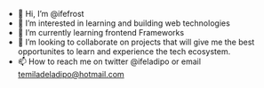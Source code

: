 - 👋 Hi, I’m @ifefrost
- 👀 I’m interested in learning and building web technologies
- 🌱 I’m currently learning frontend Frameworks
- 💞️ I’m looking to collaborate on projects that will give me the best opportunites to learn and experience the tech ecosystem.
- 📫 How to reach me on twitter @ifeladipo or email temiladeladipo@hotmail.com

<!---
ifefrost/ifefrost is a ✨ special ✨ repository because its `README.md` (this file) appears on your GitHub profile.
You can click the Preview link to take a look at your changes.
--->
